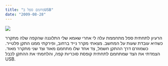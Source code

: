 ```yaml
---
title: "מחמם ספל בUSB"
date: "2009-08-28"
---
```


[![](https://nurnachman.files.wordpress.com/2009/08/a9bde-usbwarmer.jpg?w=225)](https://nurnachman.files.wordpress.com/2009/08/a9bde-usbwarmer.jpg)  

הרעיון לתחתית ספל מתחממת עלה לי אחרי שאמא שלי התלוננה שהקפה שלה מתקרר כשהיא עובדת שעות על המחשב. מצאתי מקרר נייד ברחוב, ופירקתי ממנו התקן פלטייר. כשמוזרם דרך ההתקן חשמל, צד אחד שלו מתחמם מאוד וצד שני מתקרר מאוד. הצמדתי את הצד שמתחמם לתחתית קופסת סוכריות קפה, והלחמתי את ההתקן לכבל USB.
